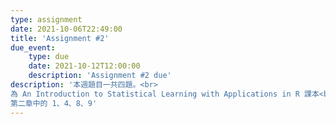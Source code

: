 ```yaml
---
type: assignment
date: 2021-10-06T22:49:00
title: 'Assignment #2'
due_event: 
    type: due
    date: 2021-10-12T12:00:00
    description: 'Assignment #2 due'
description: '本週題目一共四題。<br>
為 An Introduction to Statistical Learning with Applications in R 課本<br>
第二章中的 1、4、8、9'
---
```

